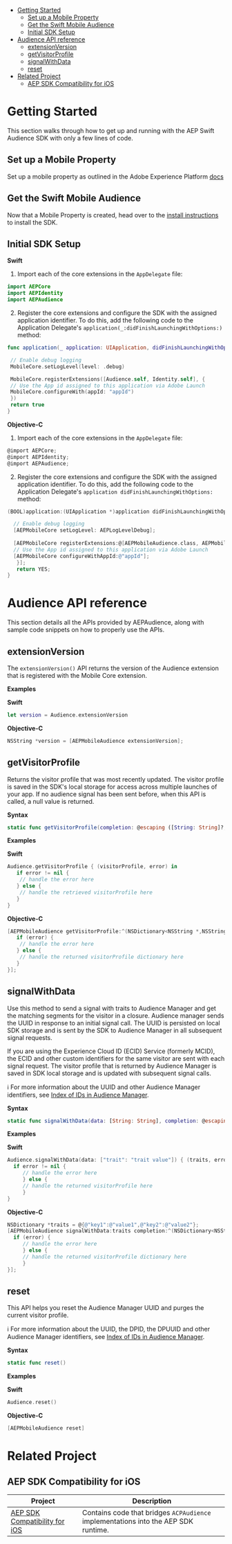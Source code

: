 
- [Getting Started](#getting-started)
  * [Set up a Mobile Property](#set-up-a-mobile-property)
  * [Get the Swift Mobile Audience](#get-the-swift-mobile-audience)
  * [Initial SDK Setup](#initial-sdk-setup)
- [Audience API reference](#audience-api-reference)
  * [extensionVersion](#extensionversion)
  * [getVisitorProfile](#getvisitorprofile)
  * [signalWithData](#signalwithdata)
  * [reset](#reset)
- [Related Project](#related-project)
  * [AEP SDK Compatibility for iOS](#aep-sdk-compatibility-for-ios)

# Getting Started

This section walks through how to get up and running with the AEP Swift Audience SDK with only a few lines of code.

## Set up a Mobile Property

Set up a mobile property as outlined in the Adobe Experience Platform [docs](https://developer.adobe.com/client-sdks/documentation/getting-started/create-a-mobile-property/)

## Get the Swift Mobile Audience

Now that a Mobile Property is created, head over to the [install instructions](https://github.com/adobe/aepsdk-audience-ios#installation) to install the SDK.

## Initial SDK Setup

**Swift**

1. Import each of the core extensions in the `AppDelegate` file:

```swift
import AEPCore
import AEPIdentity
import AEPAudience
```

2. Register the core extensions and configure the SDK with the assigned application identifier.
   To do this, add the following code to the Application Delegate's `application(_:didFinishLaunchingWithOptions:)` method:

```swift
func application(_ application: UIApplication, didFinishLaunchingWithOptions launchOptions: [UIApplication.LaunchOptionsKey: Any]?) -> Bool {

 // Enable debug logging
 MobileCore.setLogLevel(level: .debug)

 MobileCore.registerExtensions([Audience.self, Identity.self], {
 // Use the App id assigned to this application via Adobe Launch
 MobileCore.configureWith(appId: "appId") 
 })  
 return true
}
```

**Objective-C**

1. Import each of the core extensions in the `AppDelegate` file:

```objective-c
@import AEPCore;
@import AEPIdentity;
@import AEPAudience;
```

2. Register the core extensions and configure the SDK with the assigned application identifier.
   To do this, add the following code to the Application Delegate's 
   `application didFinishLaunchingWithOptions:` method:

```objective-c
(BOOL)application:(UIApplication *)application didFinishLaunchingWithOptions:(NSDictionary *)launchOptions

  // Enable debug logging
  [AEPMobileCore setLogLevel: AEPLogLevelDebug];
    
  [AEPMobileCore registerExtensions:@[AEPMobileAudience.class, AEPMobileIdentity.class] completion:^{
  // Use the App id assigned to this application via Adobe Launch
  [AEPMobileCore configureWithAppId:@"appId"];
   }];
   return YES;
}
```




# Audience API reference

This section details all the APIs provided by AEPAudience, along with sample code snippets on how to properly use the APIs.

## extensionVersion

The `extensionVersion()` API returns the version of the Audience extension that is registered with the Mobile Core extension.

**Examples**

**Swift**

```swift
let version = Audience.extensionVersion
```

**Objective-C**

```objective-c
NSString *version = [AEPMobileAudience extensionVersion];
```



## getVisitorProfile

Returns the visitor profile that was most recently updated. The visitor profile is saved in the SDK's local storage for access across multiple launches of your app. If no audience signal has been sent before, when this API is called, a null value is returned.

**Syntax**

```swift
static func getVisitorProfile(completion: @escaping ([String: String]?, Error?) -> Void)
```

**Examples**

**Swift**

```swift
Audience.getVisitorProfile { (visitorProfile, error) in
   if error != nil {
    // handle the error here
   } else {
    // handle the retrieved visitorProfile here
   }
}
```

**Objective-C**

```objective-c
[AEPMobileAudience getVisitorProfile:^(NSDictionary<NSString *,NSString *> * _Nullable visitorProfile, NSError * _Nullable error) {
   if (error) {
    // handle the error here
   } else {
    // handle the returned visitorProfile dictionary here
   }
}];
```



## signalWithData

Use this method to send a signal with traits to Audience Manager and get the matching segments for the visitor in a closure. Audience manager sends the UUID in response to an initial signal call. The UUID is persisted on local SDK storage and is sent by the SDK to Audience Manager in all subsequent signal requests.

If you are using the Experience Cloud ID \(ECID\) Service \(formerly MCID\), the ECID and other custom identifiers for the same visitor are sent with each signal request. The visitor profile that is returned by Audience Manager is saved in SDK local storage and is updated with subsequent signal calls.

ℹ️ For more information about the UUID and other Audience Manager identifiers, see [Index of IDs in Audience Manager](https://marketing.adobe.com/resources/help/en_US/aam/ids-in-aam.html).


**Syntax**

```swift
static func signalWithData(data: [String: String], completion: @escaping ([String: String]?, Error?) -> Void) 
```

**Examples**

**Swift**

```swift
Audience.signalWithData(data: ["trait": "trait value"]) { (traits, error) in
  if error != nil {
     // handle the error here
     } else {
     // handle the returned visitorProfile here
     }
}
```

**Objective-C**

```objective-c
NSDictionary *traits = @{@"key1":@"value1",@"key2":@"value2"};
[AEPMobileAudience signalWithData:traits completion:^(NSDictionary<NSString *,NSString *> * _Nullable visitorProfile, NSError* _Nullable error) {
  if (error) {
     // handle the error here
     } else {
     // handle the returned visitorProfile dictionary here
     }
}];
```



## reset

This API helps you reset the Audience Manager UUID and purges the current visitor profile.

ℹ️ For more information about the UUID, the DPID, the DPUUID and other Audience Manager identifiers, see [Index of IDs in Audience Manager](https://marketing.adobe.com/resources/help/en_US/aam/ids-in-aam.html).

**Syntax**

```swift
static func reset()
```

**Examples**

**Swift**

```swift
Audience.reset()
```

**Objective-C**

```objective-c
[AEPMobileAudience reset]
```

# Related Project

## AEP SDK Compatibility for iOS

| Project                                                      | Description                                                  |
| ------------------------------------------------------------ | ------------------------------------------------------------ |
| [AEP SDK Compatibility for iOS](https://github.com/adobe/aepsdk-compatibility-ios) | Contains code that bridges `ACPAudience` implementations into the AEP SDK runtime. |

